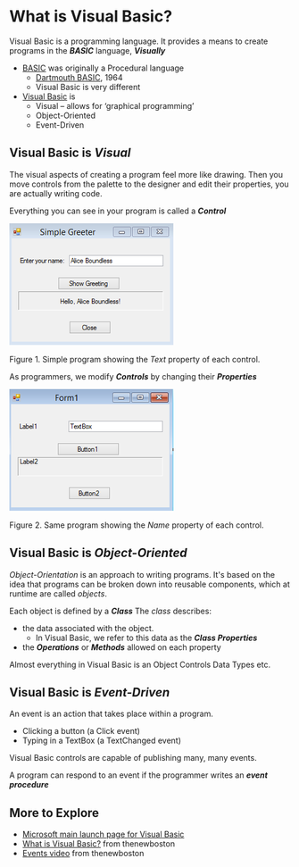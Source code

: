 # What is Visual Basic? #

Visual Basic is a programming language.
It provides a means to create programs in the _**BASIC**_ language, _**Visually**_

  * [BASIC](http://en.wikipedia.org/wiki/BASIC) was originally a Procedural language
    * [Dartmouth BASIC](http://www.dartmouth.edu/basicfifty/basic.html), 1964
    * Visual Basic is very different
  * [Visual Basic](http://msdn.microsoft.com/library/xk24xdbe(v=vs.100).aspx) is
    * Visual – allows for ‘graphical programming’
    * Object-Oriented
    * Event-Driven


## Visual Basic is _Visual_ ##
The visual aspects of creating a program feel more like drawing.
Then you move controls from the palette to the designer and edit their properties, you are actually writing code.

Everything you can see in your program is called a _**Control**_

![text box control](images/controlText.png)

Figure 1. Simple program showing the _Text_ property of each control.

As programmers, we modify _**Controls**_ by changing their _**Properties**_

![control names](images/controlNames.png)

Figure 2. Same program showing the _Name_ property of each control.

## Visual Basic is _Object-Oriented_ ##

_Object-Orientation_ is an approach to writing programs.  It's based on the idea that programs can be broken down into reusable components, which at runtime are called _objects_.

Each object is defined by a _**Class**_
The _class_ describes:
  * the data associated with the object.
    * In Visual Basic, we refer to this data as the _**Class Properties**_
  * the _**Operations**_ or _**Methods**_ allowed on each property


Almost everything in Visual Basic is an Object
Controls
Data Types
etc.


## Visual Basic is _Event-Driven_ ##
An event is an action that takes place within a program.
  * Clicking a button (a Click event)
  * Typing in a TextBox (a TextChanged event)

Visual Basic controls are capable of publishing many, many events.

A program can respond to an event if the programmer writes an _**event procedure**_

## More to Explore ##
  * [Microsoft main launch page for Visual Basic](https://msdn.microsoft.com/en-us/library/2x7h1hfk.aspx)
  * [What is Visual Basic?](https://www.youtube.com/watch?v=mM3zB3QWuv8) from thenewboston
  * [Events video](https://www.youtube.com/watch?v=FZugcfyyOiM) from thenewboston
